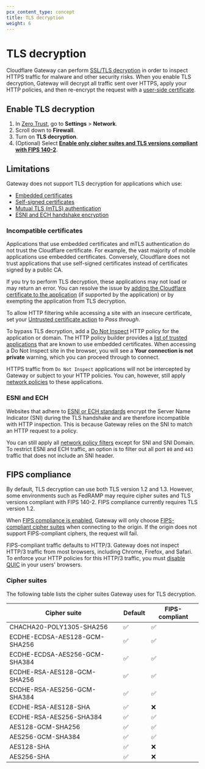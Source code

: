 ```yaml
---
pcx_content_type: concept
title: TLS decryption
weight: 6
---
```


# TLS decryption

Cloudflare Gateway can perform [SSL/TLS decryption](https://www.cloudflare.com/learning/security/what-is-https-inspection/) in order to inspect HTTPS traffic for malware and other security risks. When you enable TLS decryption, Gateway will decrypt all traffic sent over HTTPS, apply your HTTP policies, and then re-encrypt the request with a [user-side certificate](/cloudflare-one/connections/connect-devices/warp/user-side-certificates/).

## Enable TLS decryption

1. In [Zero Trust](https://one.dash.cloudflare.com/), go to **Settings** > **Network**.
2. Scroll down to **Firewall**.
3. Turn on **TLS decryption**.
4. (Optional) Select [**Enable only cipher suites and TLS versions compliant with FIPS 140-2**](#fips-compliance).

## Limitations

Gateway does not support TLS decryption for applications which use:

- [Embedded certificates](#incompatible-certificates)
- [Self-signed certificates](#incompatible-certificates)
- [Mutual TLS (mTLS) authentication](#incompatible-certificates)
- [ESNI and ECH handshake encryption](#esni-and-ech)

### Incompatible certificates

Applications that use embedded certificates and mTLS authentication do not trust the Cloudflare certificate. For example, the vast majority of mobile applications use embedded certificates. Conversely, Cloudflare does not trust applications that use self-signed certificates instead of certificates signed by a public CA.

If you try to perform TLS decryption, these applications may not load or may return an error. You can resolve the issue by [adding the Cloudflare certificate to the application](/cloudflare-one/connections/connect-devices/warp/user-side-certificates/install-cloudflare-cert/#add-the-certificate-to-applications) (if supported by the application) or by exempting the application from TLS decryption.

To allow HTTP filtering while accessing a site with an insecure certificate, set your [Untrusted certificate action](/cloudflare-one/policies/filtering/http-policies/#untrusted-certificates) to _Pass through_.

To bypass TLS decryption, add a [Do Not Inspect](/cloudflare-one/policies/filtering/http-policies/#do-not-inspect) HTTP policy for the application or domain. The HTTP policy builder provides a [list of trusted applications](/cloudflare-one/policies/filtering/initial-setup/http/#bypass-inspection-for-incompatible-applications) that are known to use embedded certificates. When accessing a Do Not Inspect site in the browser, you will see a **Your connection is not private** warning, which you can proceed through to connect.

HTTPS traffic from `Do Not Inspect` applications will not be intercepted by Gateway or subject to your HTTP policies. You can, however, still apply [network policies](/cloudflare-one/policies/filtering/network-policies/) to these applications.

### ESNI and ECH

Websites that adhere to [ESNI or ECH standards](https://blog.cloudflare.com/encrypted-client-hello/) encrypt the Server Name Indicator (SNI) during the TLS handshake and are therefore incompatible with HTTP inspection. This is because Gateway relies on the SNI to match an HTTP request to a policy.

You can still apply all [network policy filters](/cloudflare-one/policies/filtering/network-policies/#selectors) except for SNI and SNI Domain. To restrict ESNI and ECH traffic, an option is to filter out all port `80` and `443` traffic that does not include an SNI header.

## FIPS compliance

By default, TLS decryption can use both TLS version 1.2 and 1.3. However, some environments such as FedRAMP may require cipher suites and TLS versions compliant with FIPS 140-2. FIPS compliance currently requires TLS version 1.2.

When [FIPS compliance is enabled](#enable-tls-decryption), Gateway will only choose [FIPS-compliant cipher suites](#cipher-suites) when connecting to the origin. If the origin does not support FIPS-compliant ciphers, the request will fail.

FIPS-compliant traffic defaults to HTTP/3. Gateway does not inspect HTTP/3 traffic from most browsers, including Chrome, Firefox, and Safari. To enforce your HTTP policies for this HTTP/3 traffic, you must [disable QUIC](/cloudflare-one/policies/filtering/http-policies/http3/#prevent-inspection-bypass) in your users' browsers.

### Cipher suites

The following table lists the cipher suites Gateway uses for TLS decryption.

| Cipher suite                  | Default | FIPS-compliant |
| ----------------------------- | ------- | -------------- |
| CHACHA20-POLY1305-SHA256      | ✅      | ✅             |
| ECDHE-ECDSA-AES128-GCM-SHA256 | ✅      | ✅             |
| ECDHE-ECDSA-AES256-GCM-SHA384 | ✅      | ✅             |
| ECDHE-RSA-AES128-GCM-SHA256   | ✅      | ✅             |
| ECDHE-RSA-AES256-GCM-SHA384   | ✅      | ✅             |
| ECDHE-RSA-AES128-SHA          | ✅      | ❌             |
| ECDHE-RSA-AES256-SHA384       | ✅      | ✅             |
| AES128-GCM-SHA256             | ✅      | ✅             |
| AES256-GCM-SHA384             | ✅      | ✅             |
| AES128-SHA                    | ✅      | ❌             |
| AES256-SHA                    | ✅      | ❌             |
